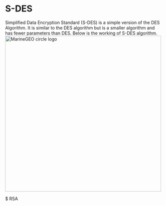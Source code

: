 # S-DES
Simplified Data Encryption Standard (S-DES) is a simple version of the DES Algorithm.
It is similar to the DES algorithm but is a smaller algorithm and has fewer parameters than DES.
Below is the working of S-DES algorithm.
<img src="https://sandilands.info/crypto/sdes-keygen-encrypt-1-r1930.png" alt="MarineGEO circle logo" style="height: 500px; width:500px;"/>


$ RSA
